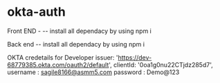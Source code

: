 # okta-auth
Front END -
-- install all dependacy by using npm i

Back end 
-- install all dependacy by using npm i


OKTA credetails for Developer
    issuer: 'https://dev-68779385.okta.com/oauth2/default',
    clientId: '0oa1g0nu22CTjdz285d7',
    username : sagile8166@asmm5.com
    password : Demo@123